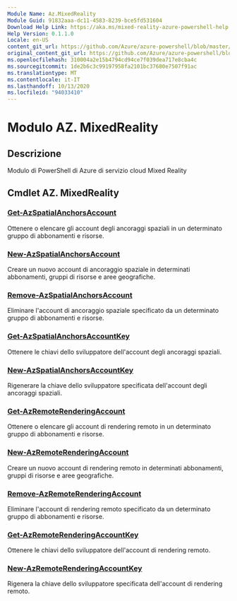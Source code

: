 ```yaml
---
Module Name: Az.MixedReality
Module Guid: 91832aaa-dc11-4583-8239-bce5fd531604
Download Help Link: https://aka.ms/mixed-reality-azure-powershell-help
Help Version: 0.1.1.0
Locale: en-US
content_git_url: https://github.com/Azure/azure-powershell/blob/master/src/MixedReality/MixedReality/help/Az.MixedReality.md
original_content_git_url: https://github.com/Azure/azure-powershell/blob/master/src/MixedReality/MixedReality/help/Az.MixedReality.md
ms.openlocfilehash: 310004a2e15b4794cd94ce7f039dea717e8cba4c
ms.sourcegitcommit: 1de2b6c3c99197958fa2101bc37680e7507f91ac
ms.translationtype: MT
ms.contentlocale: it-IT
ms.lasthandoff: 10/13/2020
ms.locfileid: "94033410"
---
```

# Modulo AZ. MixedReality
## Descrizione
Modulo di PowerShell di Azure di servizio cloud Mixed Reality

## Cmdlet AZ. MixedReality
### [Get-AzSpatialAnchorsAccount](Get-AzSpatialAnchorsAccount.md)
Ottenere o elencare gli account degli ancoraggi spaziali in un determinato gruppo di abbonamenti e risorse.

### [New-AzSpatialAnchorsAccount](New-AzSpatialAnchorsAccount.md)
Creare un nuovo account di ancoraggio spaziale in determinati abbonamenti, gruppi di risorse e aree geografiche.

### [Remove-AzSpatialAnchorsAccount](Remove-AzSpatialAnchorsAccount.md)
Eliminare l'account di ancoraggio spaziale specificato da un determinato gruppo di abbonamenti e risorse.

### [Get-AzSpatialAnchorsAccountKey](Get-AzSpatialAnchorsAccountKey.md)
Ottenere le chiavi dello sviluppatore dell'account degli ancoraggi spaziali.

### [New-AzSpatialAnchorsAccountKey](New-AzSpatialAnchorsAccountKey.md)
Rigenerare la chiave dello sviluppatore specificata dell'account degli ancoraggi spaziali.

### [Get-AzRemoteRenderingAccount](Get-AzRemoteRenderingAccount.md)
Ottenere o elencare gli account di rendering remoto in un determinato gruppo di abbonamenti e risorse.

### [New-AzRemoteRenderingAccount](New-AzRemoteRenderingAccount.md)
Creare un nuovo account di rendering remoto in determinati abbonamenti, gruppi di risorse e aree geografiche.

### [Remove-AzRemoteRenderingAccount](Remove-AzRemoteRenderingAccount.md)
Eliminare l'account di rendering remoto specificato da un determinato gruppo di abbonamenti e risorse.

### [Get-AzRemoteRenderingAccountKey](Get-AzRemoteRenderingAccountKey.md)
Ottenere le chiavi dello sviluppatore dell'account di rendering remoto.

### [New-AzRemoteRenderingAccountKey](New-AzRemoteRenderingAccountKey.md)
Rigenera la chiave dello sviluppatore specificata dell'account di rendering remoto.